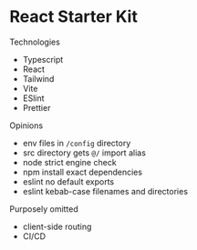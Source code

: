# React Starter Kit

Technologies
- Typescript
- React
- Tailwind
- Vite
- ESlint
- Prettier

Opinions
- env files in `/config` directory
- src directory gets `@/` import alias
- node strict engine check
- npm install exact dependencies
- eslint no default exports
- eslint kebab-case filenames and directories

Purposely omitted
- client-side routing
- CI/CD
